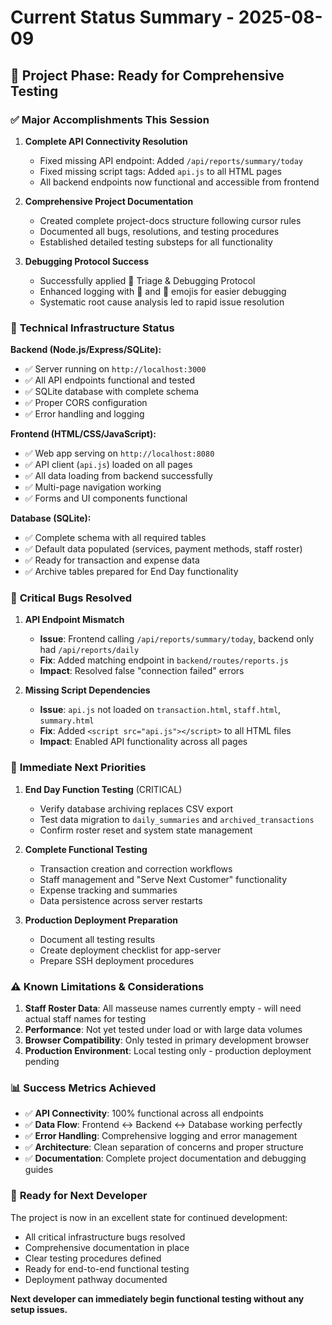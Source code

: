 # Current Status Summary - 2025-08-09

## 🎯 **Project Phase: Ready for Comprehensive Testing**

### ✅ **Major Accomplishments This Session**

1. **Complete API Connectivity Resolution**
   - Fixed missing API endpoint: Added `/api/reports/summary/today`
   - Fixed missing script tags: Added `api.js` to all HTML pages
   - All backend endpoints now functional and accessible from frontend

2. **Comprehensive Project Documentation**
   - Created complete project-docs structure following cursor rules
   - Documented all bugs, resolutions, and testing procedures
   - Established detailed testing substeps for all functionality

3. **Debugging Protocol Success** 
   - Successfully applied 🐛 Triage & Debugging Protocol
   - Enhanced logging with 🚀 and 🚨 emojis for easier debugging
   - Systematic root cause analysis led to rapid issue resolution

### 🔧 **Technical Infrastructure Status**

**Backend (Node.js/Express/SQLite):**
- ✅ Server running on `http://localhost:3000`
- ✅ All API endpoints functional and tested
- ✅ SQLite database with complete schema
- ✅ Proper CORS configuration
- ✅ Error handling and logging

**Frontend (HTML/CSS/JavaScript):**
- ✅ Web app serving on `http://localhost:8080`
- ✅ API client (`api.js`) loaded on all pages
- ✅ All data loading from backend successfully
- ✅ Multi-page navigation working
- ✅ Forms and UI components functional

**Database (SQLite):**
- ✅ Complete schema with all required tables
- ✅ Default data populated (services, payment methods, staff roster)
- ✅ Ready for transaction and expense data
- ✅ Archive tables prepared for End Day functionality

### 🐛 **Critical Bugs Resolved**

1. **API Endpoint Mismatch** 
   - **Issue**: Frontend calling `/api/reports/summary/today`, backend only had `/api/reports/daily`
   - **Fix**: Added matching endpoint in `backend/routes/reports.js`
   - **Impact**: Resolved false "connection failed" errors

2. **Missing Script Dependencies**
   - **Issue**: `api.js` not loaded on `transaction.html`, `staff.html`, `summary.html`
   - **Fix**: Added `<script src="api.js"></script>` to all HTML files
   - **Impact**: Enabled API functionality across all pages

### 🎯 **Immediate Next Priorities**

1. **End Day Function Testing** (CRITICAL)
   - Verify database archiving replaces CSV export
   - Test data migration to `daily_summaries` and `archived_transactions`
   - Confirm roster reset and system state management

2. **Complete Functional Testing**
   - Transaction creation and correction workflows
   - Staff management and "Serve Next Customer" functionality  
   - Expense tracking and summaries
   - Data persistence across server restarts

3. **Production Deployment Preparation**
   - Document all testing results
   - Create deployment checklist for app-server
   - Prepare SSH deployment procedures

### ⚠️ **Known Limitations & Considerations**

1. **Staff Roster Data**: All masseuse names currently empty - will need actual staff names for testing
2. **Performance**: Not yet tested under load or with large data volumes
3. **Browser Compatibility**: Only tested in primary development browser
4. **Production Environment**: Local testing only - production deployment pending

### 📊 **Success Metrics Achieved**

- ✅ **API Connectivity**: 100% functional across all endpoints
- ✅ **Data Flow**: Frontend ↔ Backend ↔ Database working perfectly  
- ✅ **Error Handling**: Comprehensive logging and error management
- ✅ **Architecture**: Clean separation of concerns and proper structure
- ✅ **Documentation**: Complete project documentation and debugging guides

### 🚀 **Ready for Next Developer**

The project is now in an excellent state for continued development:
- All critical infrastructure bugs resolved
- Comprehensive documentation in place
- Clear testing procedures defined
- Ready for end-to-end functional testing
- Deployment pathway documented

**Next developer can immediately begin functional testing without any setup issues.**
